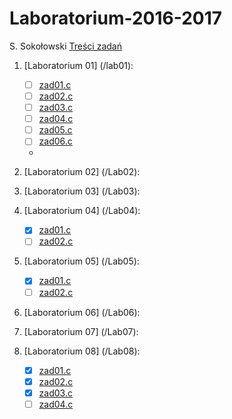 # Laboratorium-2016-2017

S. Sokołowski
[Treści zadań](https://inf.ug.edu.pl/~stefan/Dydaktyka/JezProg/Slajdy/index.html#lab)

1. [Laboratorium 01]  (/lab01):
 	* [ ] [zad01.c](lab01/zad01.c)
	* [ ] [zad02.c](lab01/zad02.c)
	* [ ] [zad03.c](lab01/zad03.c)
	* [ ] [zad04.c](lab01/zad04.c) 
	* [ ] [zad05.c](lab01/zad05.c)
	* [ ] [zad06.c](lab01/zad06.c) 
	* 
2. [Laboratorium 02]  (/Lab02):	
 
3. [Laboratorium 03]  (/Lab03):	

4. [Laboratorium 04]  (/Lab04):

	* [x] [zad01.c](Lab04/zad01.c)
	* [ ] [zad02.c](Lab04/zad02.c)

5. [Laboratorium 05]  (/Lab05):
	* [x] [zad01.c](Lab05/zad01.c)
	* [ ] [zad02.c](Lab05/zad02.c)

6. [Laboratorium 06]  (/Lab06):

7. [Laboratorium 07]  (/Lab07):
	
8. [Laboratorium 08]  (/Lab08):
 	* [x] [zad01.c](Lab08/Zad01.c)
	* [x] [zad02.c](Lab08/Zad02.c)
	* [x] [zad03.c](Lab08/Zad03.c)
	* [ ] [zad04.c](Lab08/Zad04.c) 
